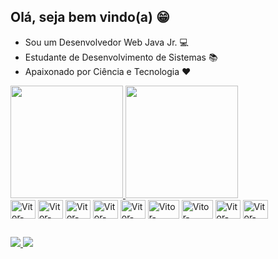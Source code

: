 ## Olá, seja bem vindo(a) 😁

- Sou um Desenvolvedor Web Java Jr. 💻
- Estudante de Desenvolvimento de Sistemas 📚
- Apaixonado por Ciência e Tecnologia ❤

<div>
  <a href="https://github.com/VitorAlex-97">
    <img height="180em" src="https://github-readme-stats.vercel.app/api?username=VitorAlex-97&show_icons=true&theme=vue-dark"/>
    <img height="180em" src="https://github-readme-stats.vercel.app/api/top-langs/?username=VitorAlex-97&show_icons=true&theme=vue-dark&layout=compact"/>
  </a>
</div>
  
<div>
  <img align="center" alt="Vitor-Java" height="30" width="40" src="https://cdn.jsdelivr.net/gh/devicons/devicon/icons/java/java-original-wordmark.svg"/>
  <img align="center" alt="Vitor-Spring" height="30" width="40" src="https://cdn.jsdelivr.net/gh/devicons/devicon/icons/spring/spring-original-wordmark.svg"/>
  <img align="center" alt="Vitor-mySQL" height="30" width="40" src="https://cdn.jsdelivr.net/gh/devicons/devicon/icons/mysql/mysql-original-wordmark.svg"/>
  <img align="center" alt="Vitor-HTML" height="30" width="40" src="https://cdn.jsdelivr.net/gh/devicons/devicon/icons/html5/html5-plain-wordmark.svg"/>
  <img align="center" alt="Vitor-CSS" height="30" width="40" src="https://cdn.jsdelivr.net/gh/devicons/devicon/icons/css3/css3-plain-wordmark.svg"/>
  <img align="center" alt="Vitor-JavaScript" height="30" width="50" src="https://cdn.jsdelivr.net/gh/devicons/devicon/icons/javascript/javascript-plain.svg"/>
  <img align="center" alt="Vitor-Typescript" height="30" width="50" src="https://cdn.jsdelivr.net/gh/devicons/devicon/icons/typescript/typescript-plain.svg"/>
  <img align="center" alt="Vitor-CSS" height="30" width="40" src="https://cdn.jsdelivr.net/gh/devicons/devicon/icons/bootstrap/bootstrap-plain-wordmark.svg"/>
  <img align="center" alt="Vitor-Angula" height="30" width="40" src="https://cdn.jsdelivr.net/gh/devicons/devicon/icons/angularjs/angularjs-plain.svg"/>
</div>

  ##
  
  <div>
    <a href="mailto:vitoralex.dev@gmail.com" target="_blank"> <img src="https://img.shields.io/badge/Gmail-D14836?style=for-the-badge&logo=gmail&logoColor=white"> </a>
    <a href="https://www.linkedin.com/in/vitoralexdev/" target="_blank"> <img src="https://img.shields.io/badge/LinkedIn-0077B5?style=for-the-badge&logo=linkedin&logoColor=white"> </a>
  </div>
  
  


